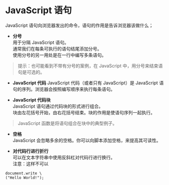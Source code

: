 # JavaScript 语句


JavaScript 语句向浏览器发出的命令，语句的作用是告诉浏览器该做什么；	
	
- **分号** 		
用于分隔 JavaScript 语句。		
通常我们在每条可执行的语句结尾添加分号。		
使用分号的另一用处是在一行中编写多条语句。
		
> 提示：也可能看到不带有分号的案例，在 JavaScript 中，用分号来结束语句是可选的。
	
- **JavaScript 代码**
JavaScript 代码（或者只有 JavaScript）是 JavaScript 语句的序列。浏览器会按照编写顺序来执行每条语句。		

- **JavaScript 代码块**		
JavaScript 语句通过代码块的形式进行组合。		
块由左花括号开始，由右花括号结束。块的作用是使语句序列一起执行。	
> JavaScript 函数是将语句组合在块中的典型例子。

- **空格**		
JavaScript 会忽略多余的空格。你可以向脚本添加空格，来提高其可读性。

- **对代码行进行折行**		
可以在文本字符串中使用反斜杠对代码行进行换行。		
注意：这样不可以 

```
document.write \
("Hello World!");
```